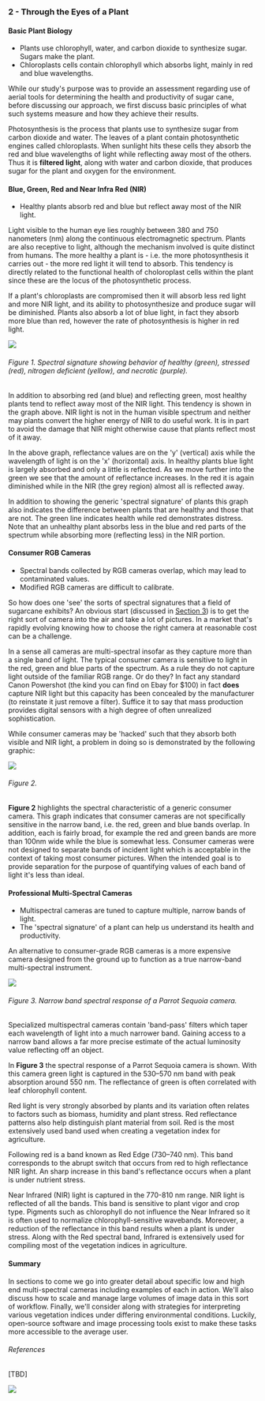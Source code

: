 ### 2 - Through the Eyes of a Plant

#### Basic Plant Biology

* Plants use chlorophyll, water, and carbon dioxide to synthesize sugar. Sugars make the plant.
* Chloroplasts cells contain chlorophyll which absorbs light, mainly in red and blue wavelengths.

While our study's purpose was to provide an assessment regarding use of aerial tools for determining the health 
and productivity of sugar cane, before discussing our approach, we first discuss basic principles of what such 
systems measure and how they achieve their results. 

Photosynthesis is the process that plants use to synthesize sugar from carbon dioxide and water. 
The leaves of a plant contain photosynthetic engines called chloroplasts. When sunlight hits these cells they absorb the 
red and blue wavelengths of light while reflecting away most of the others. Thus it is __filtered light__, along with water 
and carbon dioxide, that produces sugar for the plant and oxygen for the environment.

#### Blue, Green, Red and Near Infra Red (NIR)

* Healthy plants absorb red and blue but reflect away most of the NIR light.

Light visible to the human eye lies roughly between 380 and 750 nanometers (nm) along the continuous electromagnetic spectrum. 
Plants are also receptive to light, although the mechanism involved is quite distinct from humans. The more healthy a 
plant is - i.e. the more photosynthesis it carries out - the more red light it will tend to absorb. This tendency is 
directly related to the functional health of choloroplast cells within the plant since these are the locus of the photosynthetic process. 

If a plant's chloroplasts are compromised then it will absorb less red light and more NIR light, and its ability to 
photosynthesize and produce sugar will be diminished. Plants also absorb a lot of blue light, in fact they absorb more 
blue than red, however the rate of photosynthesis is higher in red light. 

![](img/spectral-signature.jpg)
###### Figure 1. Spectral signature showing behavior of healthy (green), stressed (red), nitrogen deficient (yellow), and necrotic (purple). 

In addition to absorbing red (and blue) and reflecting green, most healthy plants tend to reflect away most of 
the NIR light. This tendency is shown in the graph above. NIR light is not in the human visible spectrum 
and neither may plants convert the higher energy of NIR to do useful work. It is in part to avoid the 
damage that NIR might otherwise cause that plants reflect most of it away. 

In the above graph, reflectance values are on the 'y' (vertical) axis while the wavelength of light is on the 'x' 
(horizontal) axis. In healthy plants blue light is largely absorbed and only a little is reflected. As we move further 
into the green we see that the amount of reflectance increases. In the red it is again diminished while in the NIR 
(the grey region) almost all is reflected away. 

In addition to showing the generic 'spectral signature' of plants this graph also indicates the difference 
between plants that are healthy and those that are not. The green line indicates health while red demonstrates distress. 
Note that an unhealthy plant absorbs less in the blue and red parts of the spectrum while absorbing more (reflecting less) 
in the NIR portion.   
 

#### Consumer RGB Cameras
* Spectral bands collected by RGB cameras overlap, which may lead to contaminated values.
* Modified RGB cameras are difficult to calibrate.

So how does one 'see' the sorts of spectral signatures that a field of sugarcane exhibits? An obvious start (discussed in 
[Section 3](study_methods.md)) is to get the right sort of camera into the air and take a lot of pictures.
In a market that's rapidly evolving knowing how to choose the right camera at reasonable cost can be a challenge.

In a sense all cameras are multi-spectral insofar as they capture more than a single band of light. The typical consumer
camera is sensitive to light in the red, green and blue parts of the spectrum. As a rule they do 
not capture light outside of the familiar RGB range. Or do they? In fact any standard Canon Powershot (the kind you can 
find on Ebay for $100) in fact __does__ capture NIR light but this capacity has been concealed by the manufacturer (to 
reinstate it just remove a filter). Suffice it to say that mass production provides digital sensors with a
high degree of often unrealized sophistication.
 
While consumer cameras may be 'hacked' such that they absorb both visible and NIR light, a problem in doing so is 
demonstrated by the following graphic:

![](img/consumer.png)
###### Figure 2.

__Figure 2__ highlights the spectral characteristic of a generic consumer camera. This graph indicates that consumer cameras 
are not specifically sensitive in the narrow band, i.e. the red, green and blue bands overlap. In addition,
each is fairly broad, for example the red and green bands are more than 100nm wide while the blue is somewhat less. 
Consumer cameras were not designed to separate bands of incident light which is acceptable in the context of taking 
most consumer pictures. When the intended goal is to provide separation for the purpose of quantifying values of 
each band of light it's less than ideal. 

#### Professional Multi-Spectral Cameras

* Multispectral cameras are tuned to capture multiple, narrow bands of light.
* The 'spectral signature' of a plant can help us understand its health and productivity.

An alternative to consumer-grade RGB cameras is a more expensive camera designed from the ground up to function as a 
true narrow-band multi-spectral instrument. 

![](img/sequoia.png)
###### Figure 3. Narrow band spectral response of a Parrot Sequoia camera.

Specialized multispectral cameras contain 'band-pass' filters which taper each wavelength of light into a much narrower band. 
Gaining access to a narrow band allows a far more precise estimate of the actual luminosity value reflecting off 
an object.  

In __Figure 3__  the spectral response of a Parrot Sequoia camera is shown. With this camera green light is captured in the 530–570 nm band 
with peak absorption around 550 nm. The reflectance of green is often correlated with leaf chlorophyll content. 

Red light is very strongly absorbed by plants and its variation often relates to factors such as biomass, humidity and plant stress. 
Red reflectance patterns also help distinguish plant material from soil. Red is the most extensively used band used 
when creating a vegetation index for agriculture.

Following red is a band known as Red Edge (730–740 nm). This band corresponds to the abrupt switch that occurs from red to high 
reflectance NIR light. An sharp increase in this band's reflectance occurs when a plant is under nutrient stress.

Near Infrared (NIR) light is captured in the 770-810 nm range. NIR light is reflected of all the bands. 
This band is sensitive to plant vigor and crop type. Pigments such as chlorophyll do not influence the Near Infrared so it is often used to normalize chlorophyll-sensitive wavebands. Moreover, a reduction of the reflectance in this band results when a plant is under stress. Along with the Red spectral band, Infrared is extensively used for compiling most of the vegetation indices in agriculture.   

#### Summary

In sections to come we go into greater detail about specific low and high end multi-spectral cameras including examples 
of each in action. We'll also discuss how to scale and manage large volumes of image data in this sort of workflow.  Finally, 
we'll consider along with strategies for interpreting various vegetation indices under differing environmental conditions. 
Luckily, open-source software and image processing tools exist to make these tasks more accessible to the average user.

###### References

[TBD]
 
![](img/farmera.png) 
